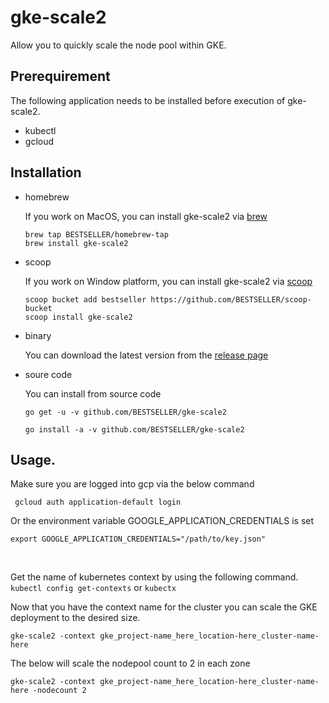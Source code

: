# gke-scale2

Allow you to quickly scale the node pool within GKE.

## Prerequirement
The following application needs to be installed before execution of gke-scale2.
* kubectl
* gcloud

## Installation

* homebrew
  
  If you work on MacOS, you can install gke-scale2 via [brew](https://brew.sh/)
  ```
  brew tap BESTSELLER/homebrew-tap
  brew install gke-scale2
  ```
  
* scoop
  
  If you work on Window platform, you can install gke-scale2 via [scoop](https://scoop.sh/)
  ```
  scoop bucket add bestseller https://github.com/BESTSELLER/scoop-bucket
  scoop install gke-scale2
  ```

* binary
  
  You can download the latest version from the [release page](https://github.com/BESTSELLER/gke-scale2/releases/latest)

* soure code
  
  You can install from source code
  ```
  go get -u -v github.com/BESTSELLER/gke-scale2
  
  go install -a -v github.com/BESTSELLER/gke-scale2
  ```

## Usage.
Make sure you are logged into gcp via the below command

` gcloud auth application-default login`

Or the environment variable GOOGLE_APPLICATION_CREDENTIALS is set

`export GOOGLE_APPLICATION_CREDENTIALS="/path/to/key.json"`

<br/>

Get the name of kubernetes context by using the following command. 
`kubectl config get-contexts` or `kubectx`

Now that you have the context name for the cluster you can scale the GKE deployment to the desired size.

`gke-scale2 -context gke_project-name_here_location-here_cluster-name-here`

The below will scale the nodepool count to 2 in each zone

`gke-scale2 -context gke_project-name_here_location-here_cluster-name-here -nodecount 2`
